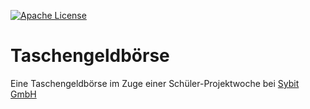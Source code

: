 [![Apache License](http://img.shields.io/badge/license-Apache%202.0-blue.svg?style=flat)](LICENSE.txt)

# Taschengeldbörse
Eine Taschengeldbörse im Zuge einer Schüler-Projektwoche bei [Sybit GmbH](http://www.sybit.de)
